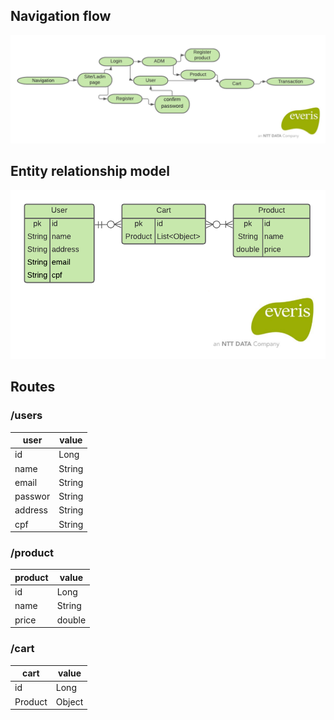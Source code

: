 ## Navigation flow
![Navigation Flow](https://github.com/Israel-Lopes/Delivery---OhMyFastFood/blob/master/templates/navigation_flow.png)

## Entity relationship model
![Navigation Flow](https://github.com/Israel-Lopes/Delivery---OhMyFastFood/blob/master/templates/Diagrama_de_fluxo_de_relacionamento.png)

## Routes
### /users
user      | value
--------- | ------
id        | Long
name      | String
email     | String
passwor   | String
address   | String
cpf       | String

### /product
product   | value
--------- | ------
id        | Long
name      | String
price     | double

### /cart
cart      | value
--------- | ------
id        | Long
Product   | Object

